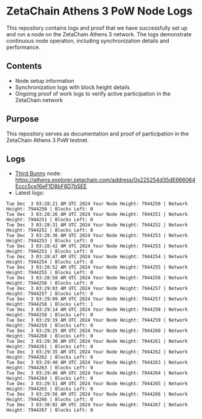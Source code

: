 # ZetaChain Athens 3 PoW Node Logs
This repository contains logs and proof that we have successfully set up and run a node on the ZetaChain Athens 3 network. The logs demonstrate continuous node operation, including synchronization details and performance.

## Contents
- Node setup information
- Synchronization logs with block height details
- Ongoing proof of work logs to verify active participation in the ZetaChain network

## Purpose
This repository serves as documentation and proof of participation in the ZetaChain Athens 3 PoW testnet.

## Logs

- [Third Bunny](https://thirdbunny.xyz/) node: https://athens.explorer.zetachain.com/address/0x225254d35dE666064Eccc5ce16eF1D8bF8D7b5EE
- Latest logs:
```
Tue Dec  3 03:28:21 AM UTC 2024 Your Node Height: 7944250 | Network Height: 7944250 | Blocks Left: 0
Tue Dec  3 03:28:26 AM UTC 2024 Your Node Height: 7944251 | Network Height: 7944251 | Blocks Left: 0
Tue Dec  3 03:28:31 AM UTC 2024 Your Node Height: 7944252 | Network Height: 7944252 | Blocks Left: 0
Tue Dec  3 03:28:36 AM UTC 2024 Your Node Height: 7944253 | Network Height: 7944253 | Blocks Left: 0
Tue Dec  3 03:28:42 AM UTC 2024 Your Node Height: 7944253 | Network Height: 7944253 | Blocks Left: 0
Tue Dec  3 03:28:47 AM UTC 2024 Your Node Height: 7944254 | Network Height: 7944254 | Blocks Left: 0
Tue Dec  3 03:28:52 AM UTC 2024 Your Node Height: 7944255 | Network Height: 7944255 | Blocks Left: 0
Tue Dec  3 03:28:58 AM UTC 2024 Your Node Height: 7944256 | Network Height: 7944256 | Blocks Left: 0
Tue Dec  3 03:29:03 AM UTC 2024 Your Node Height: 7944257 | Network Height: 7944257 | Blocks Left: 0
Tue Dec  3 03:29:09 AM UTC 2024 Your Node Height: 7944257 | Network Height: 7944258 | Blocks Left: 1
Tue Dec  3 03:29:14 AM UTC 2024 Your Node Height: 7944258 | Network Height: 7944258 | Blocks Left: 0
Tue Dec  3 03:29:19 AM UTC 2024 Your Node Height: 7944259 | Network Height: 7944259 | Blocks Left: 0
Tue Dec  3 03:29:25 AM UTC 2024 Your Node Height: 7944260 | Network Height: 7944260 | Blocks Left: 0
Tue Dec  3 03:29:30 AM UTC 2024 Your Node Height: 7944261 | Network Height: 7944261 | Blocks Left: 0
Tue Dec  3 03:29:35 AM UTC 2024 Your Node Height: 7944262 | Network Height: 7944262 | Blocks Left: 0
Tue Dec  3 03:29:40 AM UTC 2024 Your Node Height: 7944263 | Network Height: 7944263 | Blocks Left: 0
Tue Dec  3 03:29:46 AM UTC 2024 Your Node Height: 7944264 | Network Height: 7944264 | Blocks Left: 0
Tue Dec  3 03:29:51 AM UTC 2024 Your Node Height: 7944265 | Network Height: 7944265 | Blocks Left: 0
Tue Dec  3 03:29:56 AM UTC 2024 Your Node Height: 7944266 | Network Height: 7944266 | Blocks Left: 0
Tue Dec  3 03:30:02 AM UTC 2024 Your Node Height: 7944267 | Network Height: 7944267 | Blocks Left: 0
```
